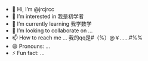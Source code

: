 - 👋 Hi, I’m @jrcjrcc
- 👀 I’m interested in 我是初学者
- 🌱 I’m currently learning 我学数学
- 💞️ I’m looking to collaborate on ...
- 📫 How to reach me ... 我的qq是#（%）@￥……#%%
- 😄 Pronouns: ...
- ⚡ Fun fact: ...

<!---
jrcjrcc/jrcjrcc is a ✨ special ✨ repository because its `README.md` (this file) appears on your GitHub profile.
You can click the Preview link to take a look at your changes.
--->
